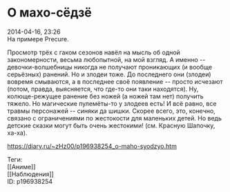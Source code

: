 О махо-сёдзё
=============

   
 2014-04-16, 23:26   
  На примере Precure.   
   
 Просмотр трёх с гаком сезонов навёл на мысль об одной закономерности, весьма любопытной, на мой взгляд. А именно -- девочки-волшебницы никогда не получают проникающих (и вообще серьёзных) ранений. Но и злодеи тоже. До последнего они (злодеи) вовремя смываются, а в последнее своё появление -- просто исчезают (потом, правда, выясняется, что где-то они таки находятся). Ну, колюще-режущее ранение без ножей (а ножей там нет) получить тяжело. Но магические пулемёты-то у злодеев есть! И всё равно, все травмы персонажей -- синяки да шишки. Скорее всего, это, конечно, связано с ограничениями по жестокости для маленьких детей. Но ведь детские сказки могут быть очень жестокими! (см. Красную Шапочку, ха-ха).   
    
 <https://diary.ru/~zHz00/p196938254_o-maho-syodzyo.htm>   
   
 Теги:   
 [[Аниме]]   
 [[Наблюдения]]   
 ID: p196938254